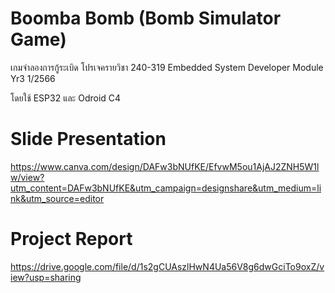 # Boomba Bomb (Bomb Simulator Game)
เกมจำลองการกู้ระเบิด โปรเจครายวิชา 240-319 Embedded System Developer Module Yr3 1/2566

โดยใช้ ESP32 และ Odroid C4

# Slide Presentation 
  https://www.canva.com/design/DAFw3bNUfKE/EfvwM5ou1AjAJ2ZNH5W1lw/view?utm_content=DAFw3bNUfKE&utm_campaign=designshare&utm_medium=link&utm_source=editor
# Project Report 
  https://drive.google.com/file/d/1s2gCUAszlHwN4Ua56V8g6dwGciTo9oxZ/view?usp=sharing
